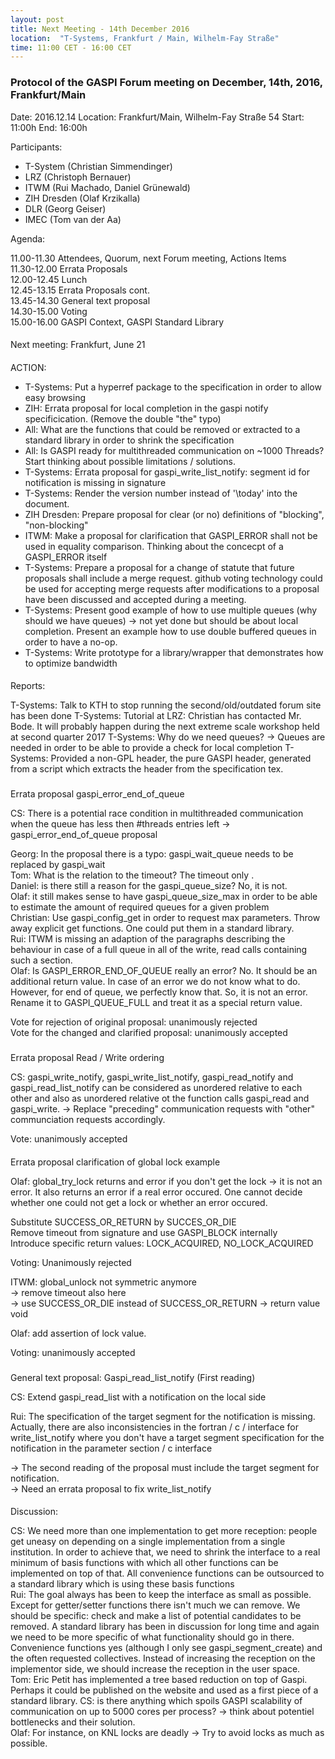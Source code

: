 ```yaml
---
layout: post
title: Next Meeting - 14th December 2016
location:  "T-Systems, Frankfurt / Main, Wilhelm-Fay Straße"
time: 11:00 CET - 16:00 CET
---
```


### Protocol of the GASPI Forum meeting on December, 14th, 2016, Frankfurt/Main

Date: 2016.12.14
Location: Frankfurt/Main, Wilhelm-Fay Straße 54
Start: 11:00h
End: 16:00h

Participants:
- T-System (Christian Simmendinger)
- LRZ (Christoph Bernauer)
- ITWM (Rui Machado, Daniel Grünewald)
- ZIH Dresden (Olaf Krzikalla)
- DLR (Georg Geiser)
- IMEC (Tom van der Aa)

Agenda:

11.00-11.30 Attendees, Quorum, next Forum meeting, Actions Items  
11.30-12.00 Errata Proposals  
12.00-12.45 Lunch  
12.45-13.15 Errata Proposals cont.  
13.45-14.30 General text proposal  
14.30-15.00 Voting  
15.00-16.00 GASPI Context, GASPI Standard Library  


####
Next meeting: Frankfurt, June 21

####
ACTION:

- T-Systems: Put a hyperref package to the specification in order to allow easy browsing  
- ZIH: Errata proposal for local completion in the gaspi notify specificication. (Remove the double "the" typo)
- All: What are the functions that could be removed or extracted to a standard library in order to shrink the specification
- All: Is GASPI ready for multithreaded communication on ~1000 Threads? Start thinking about possible limitations / solutions.
- T-Systems: Errata proposal for gaspi_write_list_notify: segment id for notification is missing in signature
- T-Systems: Render the version number instead of '\today' into the document.
- ZIH Dresden: Prepare proposal for clear (or no) definitions of "blocking", "non-blocking"
- ITWM: Make a proposal for clarification that GASPI_ERROR shall not be used in equality comparison. Thinking about the concecpt of a GASPI_ERROR itself
- T-Systems: Prepare a proposal for a change of statute that future proposals shall include a merge request. github voting technology could be used for accepting merge requests after modifications to a proposal have been discussed and accepted during a meeting.
- T-Systems: Present good example of how to use multiple queues (why should we have queues) -> not yet done but should be about local completion. Present an example how to use double buffered queues in order to have a no-op.
- T-Systems: Write prototype for a library/wrapper that demonstrates how to optimize bandwidth

####

Reports:

T-Systems: Talk to KTH to stop running the second/old/outdated forum site has been done
T-Systems: Tutorial at LRZ: Christian has contacted Mr. Bode. It will probably happen during the next extreme scale workshop held at second quarter 2017
T-Systems: Why do we need queues? -> Queues are needed in order to be able to provide a check for local completion
T-Systems: Provided a non-GPL header, the pure GASPI header, generated from a script which extracts the header from the specification tex.

###

Errata proposal gaspi_error_end_of_queue

CS: There is a potential race condition in multithreaded communication when the queue has
less then #threads entries left -> gaspi_error_end_of_queue proposal  

Georg: In the proposal there is a typo: gaspi_wait_queue needs to be replaced by gaspi_wait  
Tom: What is the relation to the timeout? The timeout only .  
Daniel: is there still a reason for the gaspi_queue_size? No, it is not.  
Olaf: it still makes sense to have gaspi_queue_size_max in order to be able to estimate the
      amount of required queues for a given problem  
Christian: Use gaspi_config_get in order to request max parameters. Throw away explicit get functions. One could put them in a standard library.  
Rui: ITWM is missing an  adaption of the paragraphs describing the behaviour in case of a full queue in all of the write, read calls containing such a section.  
Olaf: Is GASPI_ERROR_END_OF_QUEUE really an error? No. It should be an additional return value. In case of an error we do not know what to do. However, for end of queue, we perfectly know that. So, it is not an error. Rename it to GASPI_QUEUE_FULL and treat it as a special return value.  

Vote for rejection of original proposal: unanimously rejected  
Vote for the changed and clarified proposal: unanimously accepted  

###

Errata proposal Read / Write ordering  

CS: gaspi_write_notify, gaspi_write_list_notify, gaspi_read_notify and gaspi_read_list_notify can be considered as unordered relative to each other and also as unordered relative ot the function calls gaspi_read and gaspi_write. -> Replace "preceding" communication requests with "other" communciation requests accordingly.

Vote: unanimously accepted

####

Errata proposal clarification of global lock example

Olaf: global_try_lock returns and error if you don't get the lock -> it is not an error. It also returns an error if a real error occured. One cannot decide whether one could not get a lock or whether an error occured.  

Substitute SUCCESS_OR_RETURN by SUCCES_OR_DIE  
Remove timeout from signature and use GASPI_BLOCK internally  
Introduce specific return values: LOCK_ACQUIRED, NO_LOCK_ACQUIRED  

Voting: Unanimously rejected  

ITWM: global_unlock not symmetric anymore  
-> remove timeout also here  
-> use SUCCESS_OR_DIE instead of SUCCESS_OR_RETURN
-> return value void  

Olaf: add assertion of lock value.  

Voting: unanimously accepted

###

General text proposal: Gaspi_read_list_notify (First reading)  

CS: Extend gaspi_read_list with a notification on the local side  

Rui: The specification of the target segment for the notification is missing. Actually, there are also inconsistencies in the fortran / c / interface for write_list_notify where you don't have a target segment specification for the notification in the parameter section / c interface  

-> The second reading of the proposal must include the target segment for notification.  
-> Need an errata proposal to fix write_list_notify  


####
Discussion:  

CS: We need more than one implementation to get more reception: people get uneasy on depending on a single implementation from a single institution. In order to achieve that, we need to shrink the interface to a real minimum of basis functions with which all other functions can be implemented on top of that. All convenience functions can be outsourced to a standard library which is using these basis functions  
Rui: The goal always has been to keep the interface as small as possible. Except for getter/setter functions there isn't much we can remove. We should be specific: check and make a list of potential candidates to be removed.  A standard library has been in discussion for long time and again we need to be more specific of what functionality should go in there. Convenience functions yes (although I only see gaspi_segment_create) and the often requested collectives. Instead of increasing the reception on the implementor side, we should increase the reception in the user space.  
Tom: Eric Petit has implemented a tree based reduction on top of Gaspi. Perhaps it could be published on the website and used as a first piece of a standard library. 
CS: is there anything which spoils GASPI scalability of communication on up to 5000 cores per process? -> think about potentiel bottlenecks and their solution.  
Olaf: For instance, on KNL locks are deadly -> Try to avoid locks as much as possible.  


